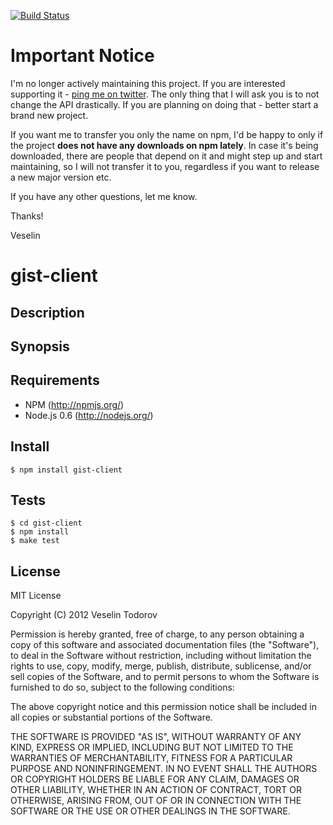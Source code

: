[![Build Status](https://secure.travis-ci.org/vesln/gist-client.png)](http://travis-ci.org/vesln/gist-client)

# Important Notice

I'm no longer actively maintaining this project. If you are interested supporting it - [ping me on twitter](https://twitter.com/vesln).
The only thing that I will ask you is to not change the API drastically. If you are planning on doing that - better start a brand new project.

If you want me to transfer you only the name on npm, I'd be happy to only if the project **does not have any downloads on npm lately**. In case it's being
downloaded, there are people that depend on it and might step up and start maintaining, so I will not transfer it to you, regardless if you want to release
a new major version etc.

If you have any other questions, let me know.

Thanks!

Veselin

# gist-client

## Description

## Synopsis

## Requirements

- NPM (http://npmjs.org/)
- Node.js 0.6 (http://nodejs.org/)

## Install

```
$ npm install gist-client
```

## Tests

```
$ cd gist-client
$ npm install
$ make test
```

## License

MIT License

Copyright (C) 2012 Veselin Todorov

Permission is hereby granted, free of charge, to any person obtaining a copy of
this software and associated documentation files (the "Software"), to deal in
the Software without restriction, including without limitation the rights to
use, copy, modify, merge, publish, distribute, sublicense, and/or sell copies
of the Software, and to permit persons to whom the Software is furnished to do
so, subject to the following conditions:

The above copyright notice and this permission notice shall be included in all
copies or substantial portions of the Software.

THE SOFTWARE IS PROVIDED "AS IS", WITHOUT WARRANTY OF ANY KIND, EXPRESS OR
IMPLIED, INCLUDING BUT NOT LIMITED TO THE WARRANTIES OF MERCHANTABILITY,
FITNESS FOR A PARTICULAR PURPOSE AND NONINFRINGEMENT. IN NO EVENT SHALL THE
AUTHORS OR COPYRIGHT HOLDERS BE LIABLE FOR ANY CLAIM, DAMAGES OR OTHER
LIABILITY, WHETHER IN AN ACTION OF CONTRACT, TORT OR OTHERWISE, ARISING FROM,
OUT OF OR IN CONNECTION WITH THE SOFTWARE OR THE USE OR OTHER DEALINGS IN THE
SOFTWARE.
